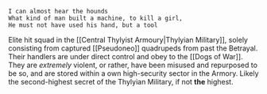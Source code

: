 
	I can almost hear the hounds
	What kind of man built a machine, to kill a girl,
	He must not have used his hand, but a tool

Elite hit squad in the [[Central Thylyist Armoury|Thylyian Military]], solely consisting from captured [[Pseudoneo]] quadrupeds from past the Betrayal. 
Their handlers are under direct control and obey to the [[Dogs of War]]. 
They are *extremely* violent, or rather, have been misused and repurposed to be so, and are stored within a own high-security sector in the Armory. 
Likely the second-highest secret of the Thylyian Military, if not **the** highest. 
